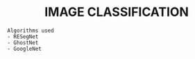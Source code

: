 <h1 align = "center"> IMAGE CLASSIFICATION </h1>

```
Algorithms used
- RESegNet
- GhostNet
- GoogleNet
